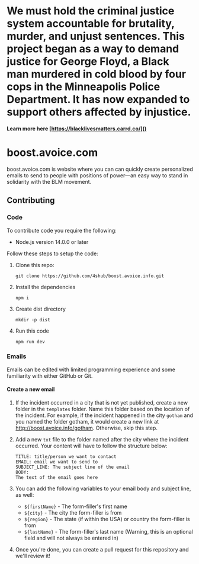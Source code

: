 # We must hold the criminal justice system accountable for brutality, murder, and unjust sentences. This project began as a way to demand justice for George Floyd, a Black man murdered in cold blood by four cops in the Minneapolis Police Department. It has now expanded to support others affected by injustice.

**Learn more here [https://blacklivesmatters.carrd.co/]()**



# boost.avoice.com

boost.avoice.com is website where you can can quickly create personalized emails to send to people with positions of power—an easy way to stand in solidarity with the BLM movement.

## Contributing

### Code

To contribute code you require the following:

-   Node.js version 14.0.0 or later

Follow these steps to setup the code:

1. Clone this repo:

    ```
    git clone https://github.com/4shub/boost.avoice.info.git
    ```

1. Install the dependencies

    ```
    npm i
    ```
   
1. Create dist directory

   ```
   mkdir -p dist
   ```

1. Run this code
    ```
    npm run dev
    ```

### Emails

Emails can be edited with limited programming experience and some familiarity with either GitHub or Git.

#### Create a new email

1.  If the incident occurred in a city that is not yet published, create a new folder in the `templates` folder. Name this folder based on the location of the incident. For example, if the incident happened in the city `gotham` and you named the folder gotham, it would create a new link at http://boost.avoice.info/gotham. Otherwise, skip this step.
2.  Add a new `txt` file to the folder named after the city where the incident occurred. Your content will have to follow the structure below:

    ```
    TITLE: title/person we want to contact
    EMAIL: email we want to send to
    SUBJECT_LINE: The subject line of the email
    BODY:
    The text of the email goes here
    ```

3.  You can add the following variables to your email body and subject line, as well:
    -   `${firstName}` - The form-filler's first name
    -   `${city}` - The city the form-filler is from
    -   `${region}` - The state (if within the USA) or country the form-filler is from
    -   `${lastName}` - The form-filler's last name (Warning, this is an optional field and will not always be entered in)
4.  Once you're done, you can create a pull request for this repository and we'll review it!
